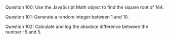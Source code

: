 Question 100: Use the JavaScript Math object to find the square root of 144.

Question 101: Generate a random integer between 1 and 10.

Question 102: Calculate and log the absolute difference between the number -5 and 5.